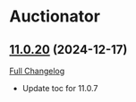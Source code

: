 # Auctionator

## [11.0.20](https://github.com/Auctionator/Auctionator/tree/11.0.20) (2024-12-17)
[Full Changelog](https://github.com/Auctionator/Auctionator/compare/11.0.19...11.0.20) 

- Update toc for 11.0.7  
